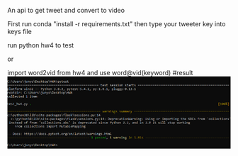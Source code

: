 An api to get tweet and convert to video

First run conda "install -r requirements.txt"
then type your tweeter key into keys file

run python hw4 to test

or 

import word2vid from hw4
and use word@vid(keyword)
#result
![Image text](https://raw.githubusercontent.com/BUEC500C1/twitter-summarizer-rest-service-chijunyou/master/result.png)
